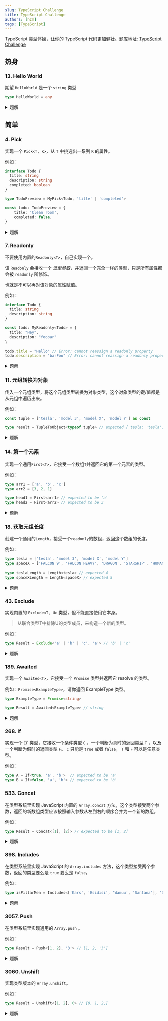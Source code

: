 ```yaml
---
slug: TypeScript Challenge
title: TypeScript Challenge
authors: [hzm]
tags: [TypeScript]
---
```


TypeScript 类型体操，让你的 TypeScript 代码更加健壮。题库地址: [TypeScript Challenge](https://github.com/type-challenges/type-challenges)

<!--truncate-->

## 热身

### 13. Hello World

期望 `HelloWorld` 是一个 `string` 类型

```ts
type HelloWorld = any
```

<details>
  <summary>题解</summary>

```ts
type HelloWorld = string
```
</details>

## 简单

### 4. Pick

实现一个 `Pick<T, K>`，从 `T` 中挑选出一系列 `K` 的属性。  

例如：

```ts
interface Todo {
  title: string
  description: string
  completed: boolean
}

type TodoPreview = MyPick<Todo, 'title' | 'completed'>

const todo: TodoPreview = {
    title: 'Clean room',
    completed: false,
}
```

<details>
  <summary>题解</summary>

```ts
type Pick<T, K extends keyof T> = {
  [P in K]: T[P]
}
```
</details>

### 7. Readonly

不要使用内置的`Readonly<T>`，自己实现一个。

该 `Readonly` 会接收一个 _泛型参数_，并返回一个完全一样的类型，只是所有属性都会被 `readonly` 所修饰。

也就是不可以再对该对象的属性赋值。

例如：

```ts
interface Todo {
  title: string
  description: string
}

const todo: MyReadonly<Todo> = {
  title: "Hey",
  description: "foobar"
}

todo.title = "Hello" // Error: cannot reassign a readonly property
todo.description = "barFoo" // Error: cannot reassign a readonly property
```

<details>
  <summary>题解</summary>

```ts
type Readonly<T> = {
  readonly [P in keyof T] : T[P]
}

```
</details>

### 11. 元组转换为对象

传入一个元组类型，将这个元组类型转换为对象类型，这个对象类型的键/值都是从元组中遍历出来。

例如：

```ts
const tuple = ['tesla', 'model 3', 'model X', 'model Y'] as const

type result = TupleToObject<typeof tuple> // expected { tesla: 'tesla', 'model 3': 'model 3', 'model X': 'model X', 'model Y': 'model Y'}
```

<details>
  <summary>题解</summary>

```ts
type TupleToObject<T extends readonly (string | number | symbol)[]> = {
  [P in T[number]]: P
}

```
</details>

### 14. 第一个元素

实现一个通用`First<T>`，它接受一个数组`T`并返回它的第一个元素的类型。

例如：

```ts
type arr1 = ['a', 'b', 'c']
type arr2 = [3, 2, 1]

type head1 = First<arr1> // expected to be 'a'
type head2 = First<arr2> // expected to be 3
```

<details>
  <summary>题解</summary>

```ts
type First<T extends any[]> = T extends [] ? never :  T[0]
```
</details>

### 18. 获取元组长度

创建一个通用的`Length`，接受一个`readonly`的数组，返回这个数组的长度。

例如：

```ts
type tesla = ['tesla', 'model 3', 'model X', 'model Y']
type spaceX = ['FALCON 9', 'FALCON HEAVY', 'DRAGON', 'STARSHIP', 'HUMAN SPACEFLIGHT']

type teslaLength = Length<tesla> // expected 4
type spaceXLength = Length<spaceX> // expected 5
```

<details>
  <summary>题解</summary>

```ts
type Length<T extends readonly any[]> = T["length"]
```
</details>

### 43. Exclude

实现内置的 `Exclude<T, U>` 类型，但不能直接使用它本身。

> 从联合类型T中排除U的类型成员，来构造一个新的类型。

例如：

```ts
type Result = Exclude<'a' | 'b' | 'c', 'a'> // 'b' | 'c'
```

<details>
  <summary>题解</summary>

```ts
type Exclude<T, U> = T extends U ? never : T
```
</details>

### 189. Awaited

实现一个 `Awaited<T>`，它接受一个 `Promise` 类型并返回它 resolve 的类型。

例如：`Promise<ExampleType>`，请你返回 ExampleType 类型。

```ts
type ExampleType = Promise<string>

type Result = Awaited<ExampleType> // string
```

<details>
  <summary>题解</summary>

```ts
type Awaited<T extends Promise<unknown>> = T extends Promise<infer P> ? P extends Promise<unknown> ? Awaited<P> : P : never
```
</details>

### 268. If

实现一个 `IF` 类型，它接收一个条件类型 `C` ，一个判断为真时的返回类型 `T` ，以及一个判断为假时的返回类型 `F`。 `C` 只能是 `true` 或者 `false`， `T` 和 `F` 可以是任意类型。

例如：

```ts
type A = If<true, 'a', 'b'>  // expected to be 'a'
type B = If<false, 'a', 'b'> // expected to be 'b'
```

### 533. Concat

在类型系统里实现 JavaScript 内置的 `Array.concat` 方法，这个类型接受两个参数，返回的新数组类型应该按照输入参数从左到右的顺序合并为一个新的数组。

例如：

```ts
type Result = Concat<[1], [2]> // expected to be [1, 2]
```

<details>
  <summary>题解</summary>

```ts
type Concat<T extends unknown[], U extends unknown[]> = [...T, ...U]
```
</details>

### 898. Includes

在类型系统里实现 JavaScript 的 `Array.includes` 方法，这个类型接受两个参数，返回的类型要么是 `true` 要么是 `false`。

例如：

```ts
type isPillarMen = Includes<['Kars', 'Esidisi', 'Wamuu', 'Santana'], 'Dio'> // expected to be `false`
```

<details>
  <summary>题解</summary>

```ts

type Equal<X, Y> =
  (<T>() => T extends X ? 1 : 2) extends
    (<T>() => T extends Y ? 1 : 2) ? true : false

type Includes<T extends readonly unknown[], U> = T extends [infer F, ...infer R] ? Equal<F, U> extends true ? true : Includes<R, U> : false
```
</details>

### 3057. Push

在类型系统里实现通用的 ```Array.push``` 。

例如：

```typescript
type Result = Push<[1, 2], '3'> // [1, 2, '3']
```

<details>
  <summary>题解</summary>

```ts
type Push<T extends unknown[], U> = [...T, U]
```
</details>

### 3060. Unshift

实现类型版本的 ```Array.unshift```。

例如：

```typescript
type Result = Unshift<[1, 2], 0> // [0, 1, 2,]
```

<details>
  <summary>题解</summary>

```ts
type Unshift<T extends unknown[], U> = [U, ...T]
```
</details>

